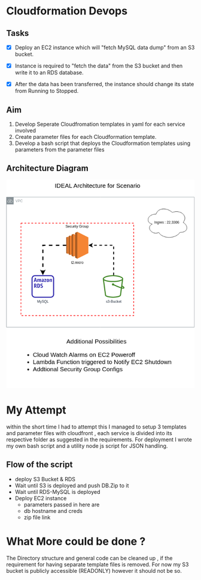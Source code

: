 # Cloudformation Devops
## Tasks
-[x] Deploy an EC2 instance which will "fetch MySQL data dump" from an S3 bucket.

-[x] Instance is required to "fetch the data" from the S3 bucket and then write it to an RDS database. 

-[x] After the data has been transferred, the instance should change its state from Running to Stopped. 

## Aim
1. Develop Seperate Cloudfromation templates in yaml for each service involved
2. Create parameter files for each Cloudformation template.
3. Develop a bash script that deploys the Cloudformation templates using parameters from the parameter files


## Architecture Diagram
![Architecture](./Architecture.png)


# My Attempt
within the short time I had to attempt this I managed to setup 3 templates and parameter files with cloudfront , each service is divided into its respective folder as suggested in the requirements.
For deployment I wrote my own bash script and a utility node js script for JSON handling.

## Flow of the script
- deploy S3 Bucket & RDS
- Wait until S3 is deployed and push DB.Zip to it
- Wait until RDS-MySQL is deployed
- Deploy EC2 instance
    - parameters passed in here are
    - db hostname and creds
    - zip file link

# What More could be done ?
The Directory structure and general code can be cleaned up , if the requirement for having separate template files is removed.
For now my S3 bucket is publicly accessible (READONLY) however it should not be so.

